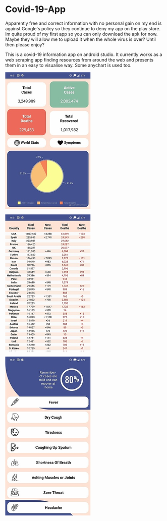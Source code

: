 # Covid-19-App

Apparently free and correct information with no personal gain on my end is against Google's policy so they continue to deny my app on the play store. Im quite proud of my first app so you can only download the apk for now. Maybe they will allow me to upload it when the whole virus is over? Until then please enjoy? 

This is a covid-19 information app on android studio. It currently works as a web scraping app finding resources from around the web
and presents them in an easy to visualise way. Some anychart is used too.

![Homepage of App with most important global stats displayed](https://github.com/RobinLawman/Covid-19-App/blob/master/1.jpg)

![Bulk of the backend stats in a dynamically generated table](https://github.com/RobinLawman/Covid-19-App/blob/master/2.jpg)

![A symptoms page where you can select the symptom for a little more info on it](https://github.com/RobinLawman/Covid-19-App/blob/master/3.jpg)
